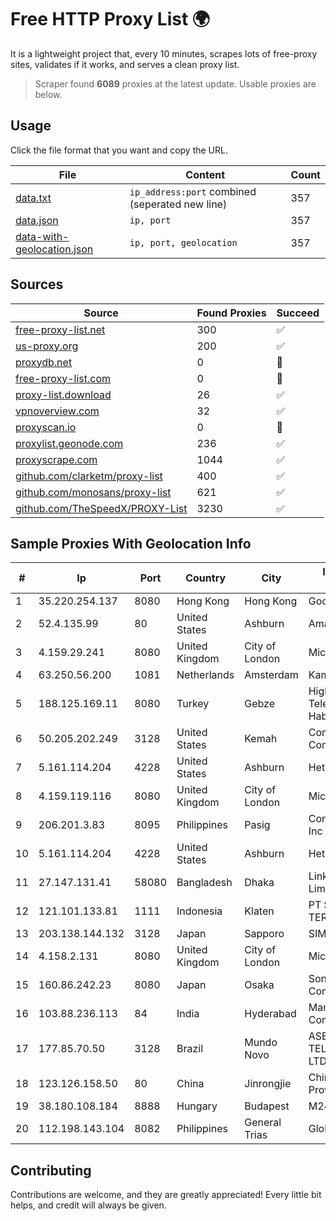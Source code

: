 
# Free HTTP Proxy List 🌍

It is a lightweight project that, every 10 minutes, scrapes lots of free-proxy sites, validates if it works, and serves a clean proxy list.


> Scraper found **6089** proxies at the latest update. Usable proxies are below.

## Usage

Click the file format that you want and copy the URL.


|File|Content|Count|
|----|-------|-----|
|[data.txt](https://raw.githubusercontent.com/themiralay/Proxy-List-World/master/data.txt)|`ip_address:port` combined (seperated new line)|357|
|[data.json](https://raw.githubusercontent.com/themiralay/Proxy-List-World/master/data.json)|`ip, port`|357|
|[data-with-geolocation.json](https://raw.githubusercontent.com/themiralay/Proxy-List-World/master/data-with-geolocation.json)|`ip, port, geolocation`|357|

## Sources

|Source|Found Proxies|Succeed|
|------|-------------|-------|
|[free-proxy-list.net](https://free-proxy-list.net)|300|✅|
|[us-proxy.org](https://www.us-proxy.org)|200|✅|
|[proxydb.net](http://proxydb.net)|0|🚫|
|[free-proxy-list.com](https://free-proxy-list.com/?page=&port=&type%5B%5D=http&type%5B%5D=https&up_time=0&search=Search)|0|🚫|
|[proxy-list.download](https://www.proxy-list.download/HTTP)|26|✅|
|[vpnoverview.com](https://vpnoverview.com/privacy/anonymous-browsing/free-proxy-servers)|32|✅|
|[proxyscan.io](https://www.proxyscan.io)|0|🚫|
|[proxylist.geonode.com](https://proxylist.geonode.com/api/proxy-list?limit=300&page=1&sort_by=lastChecked&sort_type=desc&protocols=http,https)|236|✅|
|[proxyscrape.com](https://api.proxyscrape.com/v2/?request=displayproxies&protocol=http&timeout=10000&country=all&ssl=all&anonymity=all)|1044|✅|
|[github.com/clarketm/proxy-list](https://raw.githubusercontent.com/clarketm/proxy-list/master/proxy-list-raw.txt)|400|✅|
|[github.com/monosans/proxy-list](https://raw.githubusercontent.com/monosans/proxy-list/main/proxies/http.txt)|621|✅|
|[github.com/TheSpeedX/PROXY-List](https://raw.githubusercontent.com/TheSpeedX/PROXY-List/master/http.txt)|3230|✅|


## Sample Proxies With Geolocation Info

|#|Ip|Port|Country|City|Internet Service Provider|
|-|--|----|-------|----|-------------------------|
|1|35.220.254.137|8080|Hong Kong|Hong Kong|Google LLC|
|2|52.4.135.99|80|United States|Ashburn|Amazon.com, Inc.|
|3|4.159.29.241|8080|United Kingdom|City of London|Microsoft Corporation|
|4|63.250.56.200|1081|Netherlands|Amsterdam|Kamatera Inc|
|5|188.125.169.11|8080|Turkey|Gebze|High Speed Telekomunikasyon ve Hab. Hiz. Ltd. Sti.|
|6|50.205.202.249|3128|United States|Kemah|Comcast Cable Communications, LLC|
|7|5.161.114.204|4228|United States|Ashburn|Hetzner Online GmbH|
|8|4.159.119.116|8080|United Kingdom|City of London|Microsoft Corporation|
|9|206.201.3.83|8095|Philippines|Pasig|Converge ICT Solution Inc|
|10|5.161.114.204|4228|United States|Ashburn|Hetzner Online GmbH|
|11|27.147.131.41|58080|Bangladesh|Dhaka|Link3 Technologies Limited|
|12|121.101.133.81|1111|Indonesia|Klaten|PT SELARAS CITRA TERABIT|
|13|203.138.144.132|3128|Japan|Sapporo|SIMPLEIA|
|14|4.158.2.131|8080|United Kingdom|City of London|Microsoft Corporation|
|15|160.86.242.23|8080|Japan|Osaka|Sony Network Communications Inc|
|16|103.88.236.113|84|India|Hyderabad|Mana Communications|
|17|177.85.70.50|3128|Brazil|Mundo Novo|ASE TELECOMUNICAÇÕES LTDA ME|
|18|123.126.158.50|80|China|Jinrongjie|China Unicom Beijing Province Network|
|19|38.180.108.184|8888|Hungary|Budapest|M247 Europe SRL|
|20|112.198.143.104|8082|Philippines|General Trias|Globe Telecom|



## Contributing

Contributions are welcome, and they are greatly appreciated! Every
little bit helps, and credit will always be given.

